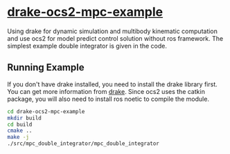 # [drake-ocs2-mpc-example](https://github.com/UltramarineW/drake-ocs2-mpc-example)
Using drake for dynamic simulation and multibody kinematic computation and use ocs2 for model predict control solution without ros framework. The simplest example double integrator is given in the code. 

## Running Example

If you don't have drake installed, you need to install the drake library first. You can get more information from [drake](https://drake.mit.edu/). Since ocs2 uses the catkin package, you will also need to install ros noetic to compile the module.

``` bash
cd drake-ocs2-mpc-example
mkdir build
cd build
cmake ..
make -j
./src/mpc_double_integrator/mpc_double_integrator
```
